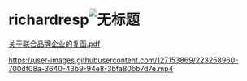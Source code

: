 # richardresp![无标题](https://user-images.githubusercontent.com/127153869/223258530-467de684-d995-4f71-861c-f8ab2c684050.jpg)
[关于联合品牌企业的复函.pdf](https://github.com/shutanweizhi/richardresp/files/10903454/default.pdf)


https://user-images.githubusercontent.com/127153869/223258960-700df08a-3640-43b9-94e8-3bfa80bb7d7e.mp4

